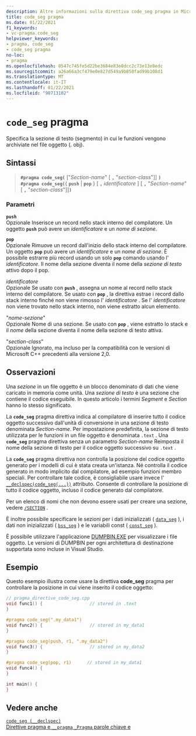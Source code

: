 ```yaml
---
description: Altre informazioni sulla direttiva code_seg pragma in Microsoft C/C++
title: code_seg pragma
ms.date: 01/22/2021
f1_keywords:
- vc-pragma.code_seg
helpviewer_keywords:
- pragma, code_seg
- code_seg pragma
no-loc:
- pragma
ms.openlocfilehash: 0547c745fe5d22be3684e83e0dcc2c73e13e8edc
ms.sourcegitcommit: a26a66a3cf479e0e827d549a9b850fad99b108d1
ms.translationtype: MT
ms.contentlocale: it-IT
ms.lasthandoff: 01/22/2021
ms.locfileid: "98713102"
---
```

# <a name="code_seg-no-locpragma"></a>`code_seg` pragma

Specifica la sezione di testo (segmento) in cui le funzioni vengono archiviate nel file oggetto (. obj).

## <a name="syntax"></a>Sintassi

> **`#pragma code_seg(`** ["*Section-name*" [ **`,`** "*section-class*"]] **`)`**\
> **`#pragma code_seg(`**{ **`push`**  |  **`pop`** } [ **`,`** *identificatore* ] [ **`,`** "*Section-name*" [ **`,`** "*section-class*"]]**`)`**

### <a name="parameters"></a>Parametri

**`push`**\
Opzionale Inserisce un record nello stack interno del compilatore. Un oggetto **`push`** può avere un *identificatore* e un *nome di sezione*.

**`pop`**\
Opzionale Rimuove un record dall'inizio dello stack interno del compilatore. Un oggetto **`pop`** può avere un *identificatore* e un *nome di sezione*. È possibile estrarre più record usando un solo **`pop`** comando usando l' *identificatore*. Il nome della sezione diventa il nome della *sezione di testo* attivo dopo il pop.

*identificatore*\
Opzionale Se usato con **`push`** , assegna un nome al record nello stack interno del compilatore. Se usato con **`pop`** , la direttiva estrae i record dallo stack interno finché non viene rimosso l' *identificatore* . Se l' *identificatore* non viene trovato nello stack interno, non viene estratto alcun elemento.

"*nome-sezione*" \
Opzionale Nome di una sezione. Se usato con **`pop`** , viene estratto lo stack e il *nome* della sezione diventa il nome della sezione di testo attiva.

"*section-class*" \
Opzionale Ignorato, ma incluso per la compatibilità con le versioni di Microsoft C++ precedenti alla versione 2,0.

## <a name="remarks"></a>Osservazioni

Una *sezione* in un file oggetto è un blocco denominato di dati che viene caricato in memoria come unità. Una *sezione di testo* è una sezione che contiene il codice eseguibile. In questo articolo i termini *Segment* e *Section* hanno lo stesso significato.

La **`code_seg`** pragma direttiva indica al compilatore di inserire tutto il codice oggetto successivo dall'unità di conversione in una sezione di testo denominata *Section-name*. Per impostazione predefinita, la sezione di testo utilizzata per le funzioni in un file oggetto è denominata `.text` . Una **`code_seg`** pragma direttiva senza un parametro *Section-name* Reimposta il nome della sezione di testo per il codice oggetto successivo su `.text` .

La **`code_seg`** pragma direttiva non controlla la posizione del codice oggetto generato per i modelli di cui è stata creata un'istanza. Né controlla il codice generato in modo implicito dal compilatore, ad esempio funzioni membro speciali. Per controllare tale codice, è consigliabile usare invece l' [`__declspec(code_seg(...))`](../cpp/code-seg-declspec.md) attributo. Consente di controllare la posizione di tutto il codice oggetto, incluso il codice generato dal compilatore.

Per un elenco di nomi che non devono essere usati per creare una sezione, vedere [`/SECTION`](../build/reference/section-specify-section-attributes.md) .

È inoltre possibile specificare le sezioni per i dati inizializzati ( [`data_seg`](../preprocessor/data-seg.md) ), i dati non inizializzati ( [`bss_seg`](../preprocessor/bss-seg.md) ) e le variabili const ( [`const_seg`](../preprocessor/const-seg.md) ).

È possibile utilizzare l'applicazione [DUMPBIN.EXE](../build/reference/dumpbin-command-line.md) per visualizzare i file oggetto. Le versioni di DUMPBIN per ogni architettura di destinazione supportata sono incluse in Visual Studio.

## <a name="example"></a>Esempio

Questo esempio illustra come usare la direttiva **code_seg** pragma per controllare la posizione in cui viene inserito il codice oggetto:

```cpp
// pragma_directive_code_seg.cpp
void func1() {                  // stored in .text
}

#pragma code_seg(".my_data1")
void func2() {                  // stored in my_data1
}

#pragma code_seg(push, r1, ".my_data2")
void func3() {                  // stored in my_data2
}

#pragma code_seg(pop, r1)      // stored in my_data1
void func4() {
}

int main() {
}
```

## <a name="see-also"></a>Vedere anche

[`code_seg (__declspec)`](../cpp/code-seg-declspec.md)\
[Direttive pragma e `__pragma` `_Pragma` parole chiave e](./pragma-directives-and-the-pragma-keyword.md)
